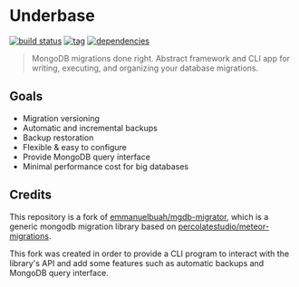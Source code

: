 # Underbase

[![build status](https://img.shields.io/travis/sundowndev/underbase/master.svg?style=flat-square)](https://travis-ci.org/sundowndev/underbase)
[![tag](https://img.shields.io/github/tag/sundowndev/underbase.svg?style=flat-square)](https://github.com/sundowndev/underbase/releases)
[![dependencies](https://david-dm.org/sundowndev/underbase/status.svg?style=flat-square)](https://david-dm.org/sundowndev/underbase)

>MongoDB migrations done right. Abstract framework and CLI app for writing, executing, and organizing your database migrations.

## Goals

- Migration versioning
- Automatic and incremental backups
- Backup restoration
- Flexible & easy to configure
- Provide MongoDB query interface
- Minimal performance cost for big databases

## Credits

This repository is a fork of [emmanuelbuah/mgdb-migrator](https://github.com/emmanuelbuah/mgdb-migrator), which is a generic mongodb migration library based on [percolatestudio/meteor-migrations](https://github.com/percolatestudio/meteor-migrations).

This fork was created in order to provide a CLI program to interact with the library's API and add some features such as automatic backups and MongoDB query interface.
